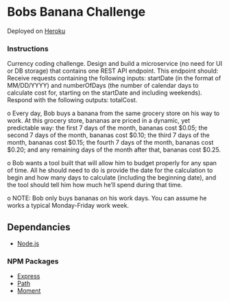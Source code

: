 # Bobs Banana Challenge

Deployed on [Heroku](https://currencychallenge.herokuapp.com/)

### Instructions

Currency coding challenge. Design and build a microservice (no need for UI or DB storage) that contains one REST API endpoint. This endpoint should: Receive requests containing the following inputs: startDate (in the format of MM/DD/YYYY) and numberOfDays (the number of calendar days to calculate cost for, starting on the startDate and including weekends). Respond with the following outputs: totalCost.

o Every day, Bob buys a banana from the same grocery store on his way to work. At this grocery store, bananas are priced in a dynamic, yet predictable way: the first 7 days of the month, bananas cost $0.05; the second 7 days of the month, bananas cost $0.10; the third 7 days of the month, bananas cost $0.15; the fourth 7 days of the month, bananas cost $0.20; and any remaining days of the month after that, bananas cost $0.25.

o Bob wants a tool built that will allow him to budget properly for any span of time. All he should need to do is provide the date for the calculation to begin and how many days to calculate (including the beginning date), and the tool should tell him how much he’ll spend during that time.

o NOTE: Bob only buys bananas on his work days. You can assume he works a typical Monday-Friday work week.

## Dependancies

- [Node.js](https://nodejs.org/en/)

### NPM Packages

- [Express](https://www.npmjs.com/package/express)
- [Path](https://www.npmjs.com/package/path)
- [Moment](https://momentjs.com/)
